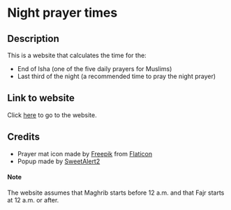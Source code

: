 # Night prayer times

## Description

This is a website that calculates the time for the:

- End of Isha (one of the five daily prayers for Muslims)
- Last third of the night (a recommended time to pray the night prayer)

## Link to website

Click [here](https://mohammed-ysn.github.io/isha-calculator/) to go to the website.

## Credits

- Prayer mat icon made by [Freepik](https://www.flaticon.com/authors/freepik) from [Flaticon](https://www.flaticon.com/)
- Popup made by [SweetAlert2](https://sweetalert2.github.io/)

#### Note

The website assumes that Maghrib starts before 12 a.m. and that Fajr starts at 12 a.m. or after.
